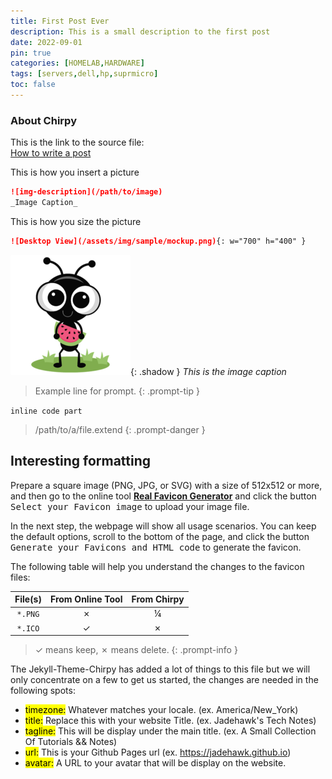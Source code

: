 ```yaml
---
title: First Post Ever
description: This is a small description to the first post
date: 2022-09-01
pin: true
categories: [HOMELAB,HARDWARE]
tags: [servers,dell,hp,suprmicro]
toc: false
---
```

### About Chirpy
This is the link to the source file:  
[How to write a post](https://chirpy.cotes.page/posts/write-a-new-post/)

This is how you insert a picture  
```md
![img-description](/path/to/image)
_Image Caption_
```
This is how you size the picture  
```md
![Desktop View](/assets/img/sample/mockup.png){: w="700" h="400" }
```

![Picture](/assets/img/android-chrome-192x192.png){: .shadow }
_This is the image caption_

> Example line for prompt.
{: .prompt-tip }

`inline code part`

> /path/to/a/file.extend
{: .prompt-danger }

## Interesting formatting  

Prepare a square image (PNG, JPG, or SVG) with a size of 512x512 or more, and then go to the online tool [**Real Favicon Generator**](https://realfavicongenerator.net/) and click the button <kbd>Select your Favicon image</kbd> to upload your image file.

In the next step, the webpage will show all usage scenarios. You can keep the default options, scroll to the bottom of the page, and click the button <kbd>Generate your Favicons and HTML code</kbd> to generate the favicon.

The following table will help you understand the changes to the favicon files:

| File(s)             | From Online Tool                  | From Chirpy |
|:--------------------:|:---------------------------------:|:-----------:|
| `*.PNG`             | ✗                                | ¼           |
| `*.ICO`             | ✓                                | ✗           |

>  ✓ means keep, ✗ means delete.
{: .prompt-info }

The Jekyll-Theme-Chirpy has added a lot of things to this file but we will only concentrate on a few to get us started, the changes are needed in the following spots:  

- <mark>timezone:</mark> Whatever matches your locale. (ex. America/New_York)
- <mark>title:</mark> Replace this with your website Title. (ex. Jadehawk's Tech Notes)
- <mark>tagline:</mark> This will be display under  the main title. (ex. A Small Collection Of Tutorials && Notes)
- <mark>url:</mark> This is your Github Pages url (ex. https://jadehawk.github.io)
- <mark>avatar:</mark> A URL to your avatar that will be display on the website.
